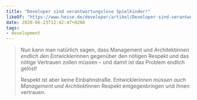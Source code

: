 ```yaml
---
title: "Developer sind verantwortungslose Spielkinder!"
likeOf: "https://www.heise.de/developer/artikel/Developer-sind-verantwortungslose-Spielkinder-4786297.html"
date: 2020-06-23T12:42:47+0200
tags:
- development
---
```

> Nun kann man natürlich sagen, dass Management und Architekt*innen endlich den Entwickler*innen gegenüber den nötigen Respekt und das nötige Vertrauen zollen müssen – und damit ist das Problem endlich gelöst!
> 
> Respekt ist aber keine Einbahnstraße. Entwickler*innen müssen auch Management und Architekt*innen Respekt entgegenbringen und ihnen vertrauen. 
